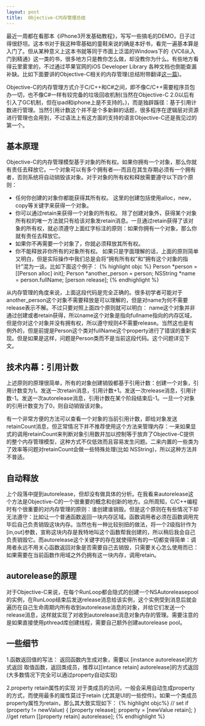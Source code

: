 ```yaml
---
layout: post
title:  Objective-C内存管理总结
---
```


最近一周都在看那本《iPhone3开发基础教程》，写写一些搞毛的DEMO，日子过得很舒坦。这本书对于我这种零基础的童鞋来说的确是本好书，看完一遍基本算是入门了。但从某种意义上这本书就等同于市面上泛滥的Windows下的《VC6从入门到精通》这一类的书，很多地方只是教你怎么做，却没教你为什么。有些地方看得云里雾里的，不过通过苹果官网的iOS Developer Library 各种文档也倒能查漏补缺。比如下面要讲的Objective-C相关的内存管理(总结附带翻译[这一篇][1])。

Objective-C的内存管理方式介于C/C++和C#之间，即不像C/C++需要程序员包办一切，也不像C#一样有较完备的垃圾回收机制(当然在Objective-C 2.0以后有引入了GC机制，但在ipad和iphone上是不支持的。)，而是独辟蹊径：基于引用计数进行管理。当然引用计数这个并不是个多新鲜的话题，很多程序在逻辑层对资源进行管理也会用到，不过语法上有这方面的支持的语言Objective-C还是我见过的第一个。

## 基本原理

Objective-C的内存管理模型基于对象的所有权。如果你拥有一个对象，那么你就有责任去释放它。一个对象可以有多个拥有者—-而且在其生存期必须有一个拥有者，否则系统将自动销毁该对象。对于对象的所有权和释放需要遵守以下四个原则：

* 任何你创建的对象你都能获得其所有权。
         这里的创建包括使用alloc，new，copy等关键字来获得一个对象。
* 你可以通过retain来获得一个对象的所有权。
        除了创建对象外，获得某个对象所有权的唯一方法就只有给该对象发retain消息。一旦通过retain获得了该对象的所有权，就必须遵守上面红字标注的原则：如果你拥有一个对象，那么你就有责任去释放它。
* 如果你不再需要一个对象了，你就必须释放其所有权。
* 你不能释放非你所有的对象所有权。
        如果只是字面理解的话，上面的原则简单又明白，但是实际操作中我们总是会将“拥有所有权”和“拥有这个对象的指针”混为一谈。比如下面这个例子：
{% highlight objc %}
Person *person = [[Person alloc] init];
Person *another_person = person;
NSString *name = person.fullName;
[person release];
{% endhighlight %}

从内存管理的角度来说，上面这段代码是完全正确的。很多初学者可能对于another_person这个对象不需要释放是可以理解的，但是对name为何不需要release表示不解。不过只要对照上面四个原则就可以明白：
name这个对象并非通过创建或者retain获得，所以name这个对象是指向fullname指向的内存区域，但是你对这个对象并没有拥有权，所以遵守规则4不需要release。当然这也是有例外的，但是前提是Person这个类对fullName这个property进行了错误的重新实现。但是如果是这样，问题是Person类而不是当前这段代码。这个问题详见下文。  

## 技术内幕：引用计数

上述原则的原理很简单，所有的对象创建销毁都基于引用计数：创建一个对象，引用计数变为1。发送一次retain消息，引用计数+1。发送一次release消息，引用计数-1。发送一次autorelease消息，引用计数在某个阶段结束后-1。一旦一个对象的引用计数变为了0，则自动销毁该对象。

有一个非常方便的方法可以查看一个对象的当前引用计数，即给对象发送 retainCount消息，但正常情况下并不推荐使用这个方法来管理内存：一来如果显式的调用retainCount来判断对象引用数并加以控制等于放弃了Objective-C提供的整个内存管理模型，这种方式不仅低效而且容易发生问题。二来内置的一些类为了效率等问题对retainCount会做一些特殊处理(比如 NSString)，所以这种方法并不普适。

## 自动释放

上个段落中提到autorelease，但却没有做具体的分析。在我看来autorelease这个方法是Objective-C的一个很重要的概念和创新的地方。众所周知，C/C++编程时有个很重要的对内存管理的原则：谁创建谁销毁。但是这个原则在有些情况下却无法遵守：比如让一个普通函数返回一块内存区域。函数调用者必须在函数调用完毕后自己负责销毁这块内存。当然也有一种比较别扭的做法，将一个2级指针作为[in,out]参数，宣称这块内存是我特地叫这个函数帮我创建的，所以稍后我会自己负责销毁它。而autorelease这个关键字的存在就使得所有的一切都变得简单：调用者永远不用关心函数返回对象是否需要自己去销毁，只需要关心怎么使用而已：如果需要在当前函数作用域之外仍拥有这一块内存，调用retain。

## autorelease的原理

对于Objective-C来说，在每个RunLoop都会隐式的创建一个NSAutoreleasepool的实例，在RunLoop结束后发送release消息给该实例，这个实例受到消息后就会遍历在自己生命周期内所有收到autorelease消息的对象，并给它们发送一个release消息，这样就实现了对收到autorelease消息对象内存的管理。需要注意的是如果直接使用pthread库创建线程，需要自己额外创建autorelease pool。

## 一些细节

1.函数返回值的写法：
返回函数内生成对象，需要以 [instance autorelease]的方式返回
          取值函数，返回类成员，推荐以[[intance retain] autorelease]的方式返回 (大多数情况下完全可以通过property自动实现)
          
2.property retain属性的实现
对于类成员的访问，一般会采用自动生成property的方式，而使用最多的属性莫过于retain (尤其是UI的一些控件)。如果一个类成员property属性为retain，那么其大致实现如下：
{% highlight objc%}
// set
if (property != newValue)
{
    [property release];
    property = [newValue retain];
}
//get
return [[property retain] autorelease];
{% endhighlight %}



  [1]: https://developer.apple.com/library/ios/documentation/Cocoa/Conceptual/MemoryMgmt/Articles/mmRules.html#//apple_ref/doc/uid/20000994-BAJHFBGH